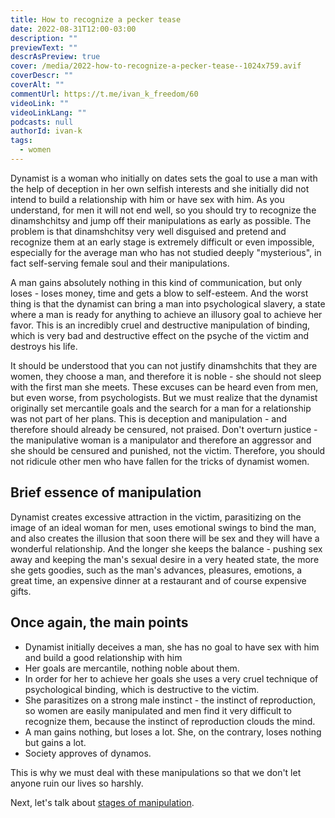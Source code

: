 ```yaml
---
title: How to recognize a pecker tease
date: 2022-08-31T12:00-03:00
description: ""
previewText: ""
descrAsPreview: true
cover: /media/2022-how-to-recognize-a-pecker-tease--1024x759.avif
coverDescr: ""
coverAlt: ""
commentUrl: https://t.me/ivan_k_freedom/60
videoLink: ""
videoLinkLang: ""
podcasts: null
authorId: ivan-k
tags:
  - women
---
```


Dynamist is a woman who initially on dates sets the goal to use a man with the help of deception in her own selfish interests and she initially did not intend to build a relationship with him or have sex with him. As you understand, for men it will not end well, so you should try to recognize the dinamshchitsy and jump off their manipulations as early as possible. The problem is that dinamshchitsy very well disguised and pretend and recognize them at an early stage is extremely difficult or even impossible, especially for the average man who has not studied deeply "mysterious", in fact self-serving female soul and their manipulations.

A man gains absolutely nothing in this kind of communication, but only loses - loses money, time and gets a blow to self-esteem. And the worst thing is that the dynamist can bring a man into psychological slavery, a state where a man is ready for anything to achieve an illusory goal to achieve her favor. This is an incredibly cruel and destructive manipulation of binding, which is very bad and destructive effect on the psyche of the victim and destroys his life.

It should be understood that you can not justify dinamshchits that they are women, they choose a man, and therefore it is noble - she should not sleep with the first man she meets. These excuses can be heard even from men, but even worse, from psychologists. But we must realize that the dynamist originally set mercantile goals and the search for a man for a relationship was not part of her plans. This is deception and manipulation - and therefore should already be censured, not praised. Don't overturn justice - the manipulative woman is a manipulator and therefore an aggressor and she should be censured and punished, not the victim. Therefore, you should not ridicule other men who have fallen for the tricks of dynamist women.

## Brief essence of manipulation

Dynamist creates excessive attraction in the victim, parasitizing on the image of an ideal woman for men, uses emotional swings to bind the man, and also creates the illusion that soon there will be sex and they will have a wonderful relationship. And the longer she keeps the balance - pushing sex away and keeping the man's sexual desire in a very heated state, the more she gets goodies, such as the man's advances, pleasures, emotions, a great time, an expensive dinner at a restaurant and of course expensive gifts.

## Once again, the main points

- Dynamist initially deceives a man, she has no goal to have sex with him and build a good relationship with him
- Her goals are mercantile, nothing noble about them.
- In order for her to achieve her goals she uses a very cruel technique of psychological binding, which is destructive to the victim.
- She parasitizes on a strong male instinct - the instinct of reproduction, so women are easily manipulated and men find it very difficult to recognize them, because the instinct of reproduction clouds the mind.
- A man gains nothing, but loses a lot. She, on the contrary, loses nothing but gains a lot.
- Society approves of dynamos.

This is why we must deal with these manipulations so that we don't let anyone ruin our lives so harshly.

Next, let's talk about [stages of manipulation](2022-the-stages-of-manipulation-of-pecker-teases).
